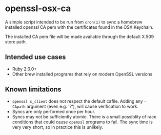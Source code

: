 # openssl-osx-ca

A simple script intended to be run from `cron(1)` to sync a homebrew installed
openssl CA pem with the certificates found in the OSX Keychain.

The installed CA pem file will be made available through the default X.509 store
path.

## Intended use cases

 * Ruby 2.0.0+
 * Other brew installed programs that rely on modern OpenSSL versions

## Known limitations

 * `openssl s_client` does not respect the default cafile. Adding any `-CApath`
   argument (even e.g. '\?'), will cause verification to work.
 * Syncs are only performed once per hour.
 * Syncs may not be sufficiently atomic. There is a small possiblity of race
   conditions that could cause `openssl` programs to fail. The sync time is very
   very short, so in practice this is unlikely.

